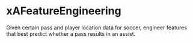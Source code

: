 # xAFeatureEngineering
Given certain pass and player location data for soccer, engineer features that best predict whether a pass results in an assist.

